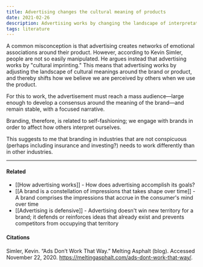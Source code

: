 ```yaml
---
title: Advertising changes the cultural meaning of products
date: 2021-02-26
description: Advertising works by changing the landscape of interpretations and meanings that accrue to a brand or product, thereby shifting how we believe others perceive us when we use it.
tags: literature
---
```


A common misconception is that advertising creates networks of emotional associations around their product. However, according to Kevin Simler, people are not so easily manipulated. He argues instead that advertising works by "cultural imprinting." This means that advertising works by adjusting the landscape of cultural meanings around the brand or product, and thereby shifts how we believe we are perceived by others when we use the product. 

For this to work, the advertisement must reach a mass audience—large enough to develop a consensus around the meaning of the brand—and remain stable, with a focused narrative. 

Branding, therefore, is related to self-fashioning; we engage with brands in order to affect how others interpret ourselves. 

This suggests to me that branding in industries that are not conspicuous (perhaps including insurance and investing?) needs to work differently than in other industries. 


---
#### Related
- [[How advertising works]] - How does advertising accomplish its goals?
- [[A brand is a constellation of impressions that takes shape over time]] - A brand comprises the impressions that accrue in the consumer's mind over time
- [[Advertising is defensive]] - Advertising doesn't win new territory for a brand; it defends or reinforces ideas that already exist and prevents competitors from occupying that territory

#### Citations
Simler, Kevin. “Ads Don’t Work That Way.” Melting Asphalt (blog). Accessed November 22, 2020. https://meltingasphalt.com/ads-dont-work-that-way/.
